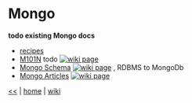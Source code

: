 # Mongo 

**todo existing Mongo docs**

+ [recipes](MongoRecipes.md)
+ [M101N](M101N.md) todo
[![wiki page](https://img.shields.io/badge/wiki-page-green.svg)](M101N.md)
+ [Mongo Schema](MongoSchema.md)
[![wiki page](https://img.shields.io/badge/wiki-page-green.svg)](MongoSchema.md)
, RDBMS to MongoDb
+ [Mongo Articles](MongoArticles.md) 
[![wiki page](https://img.shields.io/badge/wiki-page-green.svg)](MongoArticles.md)


[<<](../nosql.md) 
|
[home](../README.md) 
| 
[wiki](https://github.com/illegitimis/Tutorial/wiki)




